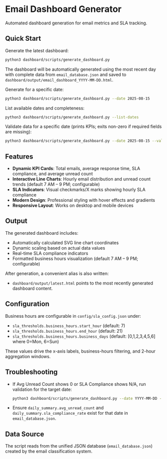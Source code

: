 # Email Dashboard Generator

Automated dashboard generation for email metrics and SLA tracking.

## Quick Start

Generate the latest dashboard:
```bash
python3 dashboard/scripts/generate_dashboard.py
```

The dashboard will be automatically generated using the most recent day with complete data from `email_database.json` and saved to `dashboard/output/email_dashboard_YYYY-MM-DD.html`.

Generate for a specific date:
```bash
python3 dashboard/scripts/generate_dashboard.py --date 2025-08-15
```

List available dates and completeness:
```bash
python3 dashboard/scripts/generate_dashboard.py --list-dates
```

Validate data for a specific date (prints KPIs; exits non-zero if required fields are missing):
```bash
python3 dashboard/scripts/generate_dashboard.py --date 2025-08-15 --validate-only
```

## Features

- **Dynamic KPI Cards**: Total emails, average response time, SLA compliance, and average unread count
- **Interactive Line Charts**: Hourly email distribution and unread count trends (default 7 AM – 9 PM; configurable)
- **SLA Indicators**: Visual checkmarks/X marks showing hourly SLA compliance
- **Modern Design**: Professional styling with hover effects and gradients
- **Responsive Layout**: Works on desktop and mobile devices

## Output

The generated dashboard includes:
- Automatically calculated SVG line chart coordinates
- Dynamic scaling based on actual data values
- Real-time SLA compliance indicators
- Formatted business hours visualization (default 7 AM – 9 PM; configurable)

After generation, a convenient alias is also written:
- `dashboard/output/latest.html` points to the most recently generated dashboard content.

## Configuration

Business hours are configurable in `config/sla_config.json` under:

- `sla_thresholds.business_hours.start_hour` (default: 7)
- `sla_thresholds.business_hours.end_hour` (default: 21)
- `sla_thresholds.business_hours.business_days` (default: [0,1,2,3,4,5,6] where 0=Mon, 6=Sun)

These values drive the x-axis labels, business-hours filtering, and 2-hour aggregation windows.

## Troubleshooting

- If Avg Unread Count shows 0 or SLA Compliance shows N/A, run validation for the target date:
  ```bash
  python3 dashboard/scripts/generate_dashboard.py --date YYYY-MM-DD --validate-only
  ```
- Ensure `daily_summary.avg_unread_count` and `daily_summary.sla_compliance_rate` exist for that date in `email_database.json`.

## Data Source

The script reads from the unified JSON database (`email_database.json`) created by the email classification system.